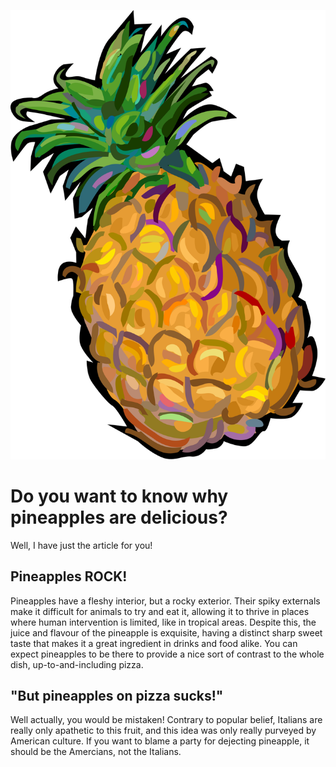 <img src="./Pineapple Fruit - Vector Image.svg"></img>

# Do you want to know why pineapples are delicious?
Well, I have just the article for you!
## Pineapples ROCK!
Pineapples have a fleshy interior, but a rocky exterior. Their spiky externals make it difficult for animals to try and eat it, allowing it to thrive in places where human intervention is limited, like in tropical areas. Despite this, the juice and flavour of the pineapple is exquisite, having a distinct sharp sweet taste that makes it a great ingredient in drinks and food alike. You can expect pineapples to be there to provide a nice sort of contrast to the whole dish, up-to-and-including pizza.
## "But pineapples on pizza sucks!"
Well actually, you would be mistaken! Contrary to popular belief, Italians are really only apathetic to this fruit, and this idea was only really purveyed by American culture. If you want to blame a party for dejecting pineapple, it should be the Amercians, not the Italians.
    

